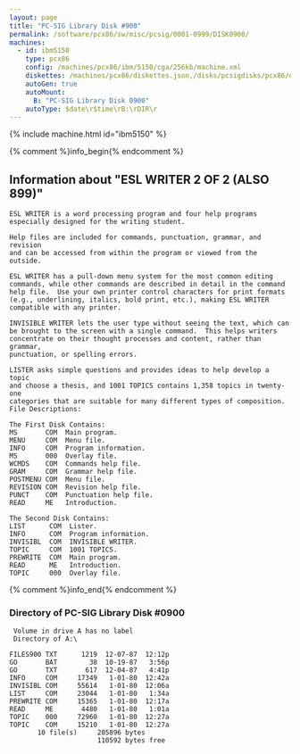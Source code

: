```yaml
---
layout: page
title: "PC-SIG Library Disk #900"
permalink: /software/pcx86/sw/misc/pcsig/0001-0999/DISK0900/
machines:
  - id: ibm5150
    type: pcx86
    config: /machines/pcx86/ibm/5150/cga/256kb/machine.xml
    diskettes: /machines/pcx86/diskettes.json,/disks/pcsigdisks/pcx86/diskettes.json
    autoGen: true
    autoMount:
      B: "PC-SIG Library Disk 0900"
    autoType: $date\r$time\rB:\rDIR\r
---
```


{% include machine.html id="ibm5150" %}

{% comment %}info_begin{% endcomment %}

## Information about "ESL WRITER 2 OF 2 (ALSO 899)"

    ESL WRITER is a word processing program and four help programs
    especially designed for the writing student.
    
    Help files are included for commands, punctuation, grammar, and revision
    and can be accessed from within the program or viewed from the outside.
    
    ESL WRITER has a pull-down menu system for the most common editing
    commands, while other commands are described in detail in the command
    help file.  Use your own printer control characters for print formats
    (e.g., underlining, italics, bold print, etc.), making ESL WRITER
    compatible with any printer.
    
    INVISIBLE WRITER lets the user type without seeing the text, which can
    be brought to the screen with a single command.  This helps writers
    concentrate on their thought processes and content, rather than grammar,
    punctuation, or spelling errors.
    
    LISTER asks simple questions and provides ideas to help develop a topic
    and choose a thesis, and 1001 TOPICS contains 1,358 topics in twenty-one
    categories that are suitable for many different types of composition.
    File Descriptions:
    
    The First Disk Contains:
    MS       COM  Main program.
    MENU     COM  Menu file.
    INFO     COM  Program information.
    MS       000  Overlay file.
    WCMDS    COM  Commands help file.
    GRAM     COM  Grammar help file.
    POSTMENU COM  Menu file.
    REVISION COM  Revision help file.
    PUNCT    COM  Punctuation help file.
    READ     ME   Introduction.
    
    The Second Disk Contains:
    LIST      COM  Lister.
    INFO      COM  Program information.
    INVISIBL  COM  INVISIBLE WRITER.
    TOPIC     COM  1001 TOPICS.
    PREWRITE  COM  Main program.
    READ      ME   Introduction.
    TOPIC     000  Overlay file.
{% comment %}info_end{% endcomment %}


### Directory of PC-SIG Library Disk #0900

     Volume in drive A has no label
     Directory of A:\

    FILES900 TXT      1219  12-07-87  12:12p
    GO       BAT        38  10-19-87   3:56p
    GO       TXT       617  12-04-87   4:41p
    INFO     COM     17349   1-01-80  12:42a
    INVISIBL COM     55614   1-01-80  12:06a
    LIST     COM     23044   1-01-80   1:34a
    PREWRITE COM     15365   1-01-80  12:17a
    READ     ME       4480   1-01-80   1:01a
    TOPIC    000     72960   1-01-80  12:27a
    TOPIC    COM     15210   1-01-80  12:27a
           10 file(s)     205896 bytes
                          110592 bytes free

